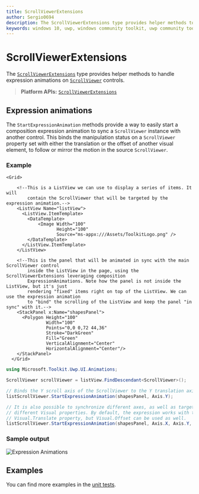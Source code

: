 ```yaml
---
title: ScrollViewerExtensions
author: Sergio0694
description: The ScrollViewerExtensions type provides helper methods to handle expression animations on ScrollViewer controls.
keywords: windows 10, uwp, windows community toolkit, uwp community toolkit, uwp toolkit, ScrollViewer, extentions
---
```


# ScrollViewerExtensions

The [`ScrollViewerExtensions`](https://docs.microsoft.com/dotnet/api/microsoft.toolkit.uwp.ui.animations.scrollviewerextensions) type provides helper methods to handle expression animations on [`ScrollViewer`](https://docs.microsoft.com/uwp/api/windows.ui.xaml.controls.scrollviewer) controls.

> **Platform APIs:** [`ScrollViewerExtensions`](https://docs.microsoft.com/dotnet/api/microsoft.toolkit.uwp.ui.animations.scrollviewerextensions)

## Expression animations

The `StartExpressionAnimation` methods provide a way to easily start a composition expression animation to sync a `ScrollViewer` instance with another control. This binds the manipulation status on a `ScrollViewer` property set with either the translation or the offset of another visual element, to follow or mirror the motion in the source `ScrollViewer`.

### Example

```xaml
<Grid>

    <!--This is a ListView we can use to display a series of items. It will
        contain the ScrollViewer that will be targeted by the expression animation.-->
    <ListView Name="listView">
      <ListView.ItemTemplate>
        <DataTemplate>
            <Image Width="100"
                   Height="100"
                   Source="ms-appx:///Assets/ToolkitLogo.png" />
        </DataTemplate>
      </ListView.ItemTemplate>
    </ListView>

    <!--This is the panel that will be animated in sync with the main ScrollViewer control
        inside the ListView in the page, using the ScrollViewerExtensions leveraging composition
        ExpressionAnimations. Note how the panel is not inside the ListView, but it's just
        rendering "fixed" items right on top of the ListView. We can use the expression animation
        to "bind" the scrolling of the ListView and keep the panel "in sync" with it.-->
    <StackPanel x:Name="shapesPanel">
      <Polygon Height="100"
               Width="100"
               Points="0,0 0,72 44,36"
               Stroke="DarkGreen"
               Fill="Green"
               VerticalAlignment="Center"
               HorizontalAlignment="Center"/>
    </StackPanel>
  </Grid>
```

```csharp
using Microsoft.Toolkit.Uwp.UI.Animations;

ScrollViewer scrollViewer = listView.FindDescendant<ScrollViewer>();

// Binds the Y scroll axis of the ScrollViewer to the Y translation axis of the target
listScrollViewer.StartExpressionAnimation(shapesPanel, Axis.Y);

// It is also possible to synchronize different axes, as well as targeting
// different Visual properties. By default, the expression works with the
// Visual.Translate property, but Visual.Offset can be used as well.
listScrollViewer.StartExpressionAnimation(shapesPanel, Axis.X, Axis.Y, VisualProperty.Offset);
```

### Sample output

![Expression Animations](../resources/images/Extensions/ScrollViewerExpressionAnimation.gif)

## Examples

You can find more examples in the [unit tests](https://github.com/windows-toolkit/WindowsCommunityToolkit/tree/master/UnitTests).
